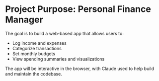 # Project Purpose: Personal Finance Manager

The goal is to build a web-based app that allows users to:

- Log income and expenses
- Categorize transactions
- Set monthly budgets
- View spending summaries and visualizations

The app will be interactive in the browser, with Claude used to help build and maintain the codebase.
